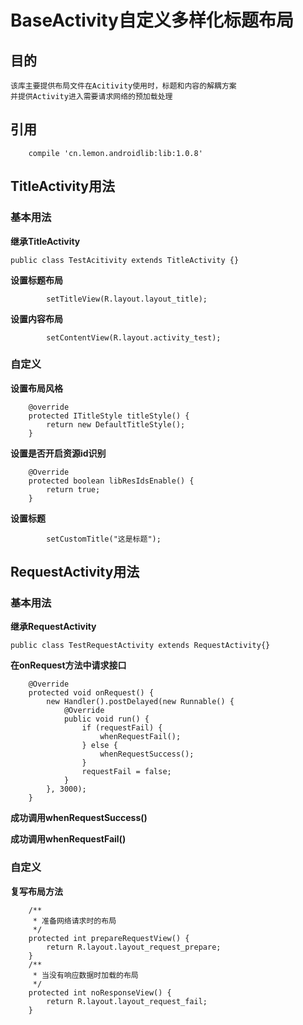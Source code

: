 # BaseActivity自定义多样化标题布局
## 目的
    该库主要提供布局文件在Acitivity使用时，标题和内容的解耦方案
    并提供Activity进入需要请求网络的预加载处理
## 引用
```
    compile 'cn.lemon.androidlib:lib:1.0.8'
```
## TitleActivity用法
### 基本用法
**继承TitleActivity**
```
public class TestAcitivity extends TitleActivity {}
```
**设置标题布局**
```
        setTitleView(R.layout.layout_title);
```
**设置内容布局**
```
        setContentView(R.layout.activity_test);
```
### 自定义
**设置布局风格**
```
    @override
    protected ITitleStyle titleStyle() {
        return new DefaultTitleStyle();
    }
```
**设置是否开启资源id识别**
```
    @Override
    protected boolean libResIdsEnable() {
        return true;
    }
```
**设置标题**
```
        setCustomTitle("这是标题");
```
## RequestActivity用法
### 基本用法
**继承RequestActivity**
```
public class TestRequestActivity extends RequestActivity{}
```
**在onRequest方法中请求接口**
```
    @Override
    protected void onRequest() {
        new Handler().postDelayed(new Runnable() {
            @Override
            public void run() {
                if (requestFail) {
                    whenRequestFail();
                } else {
                    whenRequestSuccess();
                }
                requestFail = false;
            }
        }, 3000);
    }
```
**成功调用whenRequestSuccess()**

**成功调用whenRequestFail()**

### 自定义
**复写布局方法**
```
    /**
     * 准备网络请求时的布局
     */
    protected int prepareRequestView() {
        return R.layout.layout_request_prepare;
    }
    /**
     * 当没有响应数据时加载的布局
     */
    protected int noResponseView() {
        return R.layout.layout_request_fail;
    }
```